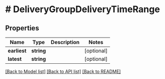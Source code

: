 # # DeliveryGroupDeliveryTimeRange

## Properties

Name | Type | Description | Notes
------------ | ------------- | ------------- | -------------
**earliest** | **string** |  | [optional]
**latest** | **string** |  | [optional]

[[Back to Model list]](../../README.md#models) [[Back to API list]](../../README.md#endpoints) [[Back to README]](../../README.md)
